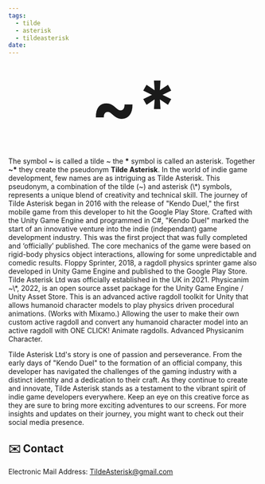 ```yaml
---
tags:
  - tilde
  - asterisk
  - tildeasterisk
date:
---
```

<p style="font-size:10em; font-weight:bold; text-align:center;margin:0;" >~*</p><br>
The symbol <b>~</b> is called a tilde ~ the <b>*</b> symbol is called an asterisk. Together <b>~*</b> they create the pseudonym <b>Tilde Asterisk</b>.
In the world of indie game development, few names are as intriguing as Tilde Asterisk. This pseudonym, a combination of the tilde (~) and asterisk (\*) symbols, represents a unique blend of creativity and technical skill. The journey of Tilde Asterisk began in 2016 with the release of "Kendo Duel," the first mobile game from this developer to hit the Google Play Store. Crafted with the Unity Game Engine and programmed in C#, "Kendo Duel" marked the start of an innovative venture into the indie (independant) game development industry. This was the first project that was fully completed and ‘officially’ published. The core mechanics of the game were based on rigid-body physics object interactions, allowing for some unpredictable and comedic results.
Floppy Sprinter, 2018, a ragdoll physics sprinter game also developed in Unity Game Engine and published to the Google Play Store.
Tilde Asterisk Ltd was officially established in the UK in 2021.
Physicanim ~\*, 2022, is an open source asset package for the Unity Game Engine / Unity Asset Store. This is an advanced active ragdoll toolkit for Unity that allows humanoid character models to play physics driven procedural animations. (Works with Mixamo.) Allowing the user to make their own custom active ragdoll and convert any humanoid character model into an active ragdoll with ONE CLICK! Animate ragdolls. Advanced Physicanim Character.

Tilde Asterisk Ltd's story is one of passion and perseverance. From the early days of "Kendo Duel" to the formation of an official company, this developer has navigated the challenges of the gaming industry with a distinct identity and a dedication to their craft. As they continue to create and innovate, Tilde Asterisk stands as a testament to the vibrant spirit of indie game developers everywhere. Keep an eye on this creative force as they are sure to bring more exciting adventures to our screens. For more insights and updates on their journey, you might want to check out their social media presence.
## ✉️ Contact
Electronic Mail Address:  <a href="mailto:TildeAsterisk@gmail.com">  TildeAsterisk@gmail.com</a>

<style>
h1:first-of-type {
display:none;
}
</style>

